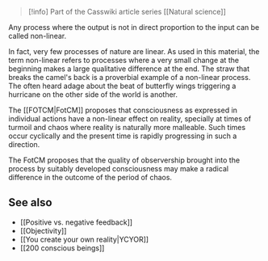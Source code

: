 
> [!info] Part of the Casswiki article series [[Natural science]]

Any process where the output is not in direct proportion to the input can be called non-linear.

In fact, very few processes of nature are linear. As used in this material, the term non-linear refers to processes where a very small change at the beginning makes a large qualitative difference at the end. The straw that breaks the camel's back is a proverbial example of a non-linear process. The often heard adage about the beat of butterfly wings triggering a hurricane on the other side of the world is another.

The [[FOTCM|FotCM]] proposes that consciousness as expressed in individual actions have a non-linear effect on reality, specially at times of turmoil and chaos where reality is naturally more malleable. Such times occur cyclically and the present time is rapidly progressing in such a direction.

The FotCM proposes that the quality of observership brought into the process by suitably developed consciousness may make a radical difference in the outcome of the period of chaos.

See also
--------

*   [[Positive vs. negative feedback]]
*   [[Objectivity]]
*   [[You create your own reality|YCYOR]]
*   [[200 conscious beings]]